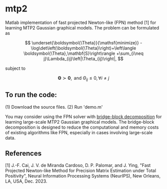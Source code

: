 # mtp2 
Matlab implementation of fast projected Newton-like (FPN) method [1] for learning MTP2 Gaussian graphical models. The problem can be formulated as

$$
\underset{\boldsymbol{\Theta}}{\mathsf{minimize}}  -\log\det\left(\boldsymbol{\Theta}\right)+\left\langle \boldsymbol{\Theta},\mathbf{S}\right\rangle +\sum_{i\neq j}\Lambda_{ij}\left|\Theta_{ij}\right|, 
$$

subject to  

$$ 
	\boldsymbol{\Theta}\succ\mathbf{0}, \text{ and } \Theta_{ij}\leq0,\forall i\neq j
$$ 

## To run the code:
(1) Download the source files.
(2) Run 'demo.m'

You may consider using the FPN solver with [bridge-block decomposition](https://github.com/jxying/mtp2-bbd) for learning large-scale MTP2 Gaussian graphical models. The bridge-block decomposition is designed to reduce the computational and memory costs of existing algorithms like FPN, especially in cases involving large-scale data. 

## References

[1] J.-F. Cai, J. V. de Miranda Cardoso, D. P. Palomar, and J. Ying, "Fast Projected Newton-like Method for Precision Matrix Estimation under Total Positivity", Neural Information Processing Systems (NeurIPS), New Orleans, LA, USA, Dec. 2023.
